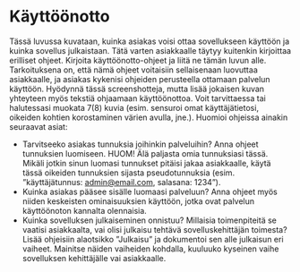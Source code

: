 # Käyttöönotto

Tässä luvussa kuvataan, kuinka asiakas voisi ottaa sovellukseen käyttöön ja kuinka sovellus
julkaistaan. Tätä varten asiakkaalle täytyy kuitenkin kirjoittaa erilliset ohjeet.
Kirjoita käyttöönotto-ohjeet ja liitä ne tämän luvun alle. Tarkoituksena on, että nämä ohjeet
voitaisiin sellaisenaan luovuttaa asiakkaalle, ja asiakas kykenisi ohjeiden perusteella
ottamaan palvelun käyttöön. Hyödynnä tässä screenshotteja, mutta lisää jokaisen kuvan
yhteyteen myös tekstiä ohjaamaan käyttöönottoa. Voit tarvittaessa tai halutessasi muokata
7(8)
kuvia (esim. sensuroi omat käyttäjätietosi, oikeiden kohtien korostaminen värien avulla, jne.).
Huomioi ohjeissa ainakin seuraavat asiat:

- Tarvitseeko asiakas tunnuksia joihinkin palveluihin? Anna ohjeet tunnuksien
luomiseen. HUOM! Älä paljasta omia tunnuksiasi tässä. Mikäli jotkin sinun
luomasi tunnukset pitäisi jakaa asiakkaalle, käytä tässä oikeiden tunnuksien
sijasta pseudotunnuksia (esim. ”käyttäjätunnus: <admin@email.com>, salasana:
1234”).
- Kuinka asiakas pääsee sisälle luomaasi palveluun? Anna ohjeet myös niiden
keskeisten ominaisuuksien käyttöön, jotka ovat palvelun käyttöönoton kannalta
olennaisia.
- Kuinka sovelluksen julkaiseminen onnistuu? Millaisia toimenpiteitä se vaatisi
asiakkaalta, vai olisi julkaisu tehtävä sovelluskehittäjän toimesta? Lisää ohjeisiin
alaotsikko ”Julkaisu” ja dokumentoi sen alle julkaisun eri vaiheet. Mainitse näiden
vaiheiden kohdalla, kuuluuko kyseinen vaihe sovelluksen kehittäjälle vai asiakkaalle.
